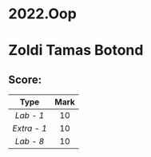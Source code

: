 # 2022.Oop
# Zoldi Tamas Botond


## Score:

|    Type     | Mark |
|:-----------:|:----:|
|  _Lab - 1_  |  10  |
| _Extra - 1_ |  10  |
|  _Lab - 8_  |  10  |
